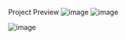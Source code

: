 Project Preview
![image](https://github.com/rajattyagi98/upgrad-project/assets/43870624/84106fcf-c4f0-4515-9b18-1bb8c2b8bbcd)
![image](https://github.com/rajattyagi98/upgrad-project/assets/43870624/743a4bba-9267-4f2b-9ec8-29d9f44fe46c)

![image](https://github.com/rajattyagi98/upgrad-project/assets/43870624/40e62232-2c31-4ed6-b2c5-90cb98db3ca8)

